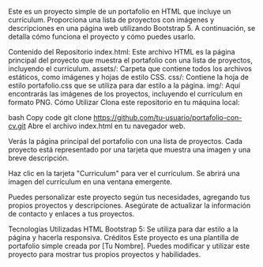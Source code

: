 Este es un proyecto simple de un portafolio en HTML que incluye un currículum. Proporciona una lista de proyectos con imágenes y descripciones en una página web utilizando Bootstrap 5. A continuación, se detalla cómo funciona el proyecto y cómo puedes usarlo.

Contenido del Repositorio
index.html: Este archivo HTML es la página principal del proyecto que muestra el portafolio con una lista de proyectos, incluyendo el currículum.
assets/: Carpeta que contiene todos los archivos estáticos, como imágenes y hojas de estilo CSS.
css/: Contiene la hoja de estilo portafolio.css que se utiliza para dar estilo a la página.
img/: Aquí encontrarás las imágenes de los proyectos, incluyendo el currículum en formato PNG.
Cómo Utilizar
Clona este repositorio en tu máquina local:

bash
Copy code
git clone https://github.com/tu-usuario/portafolio-con-cv.git
Abre el archivo index.html en tu navegador web.

Verás la página principal del portafolio con una lista de proyectos. Cada proyecto está representado por una tarjeta que muestra una imagen y una breve descripción.

Haz clic en la tarjeta "Curriculum" para ver el currículum. Se abrirá una imagen del currículum en una ventana emergente.

Puedes personalizar este proyecto según tus necesidades, agregando tus propios proyectos y descripciones. Asegúrate de actualizar la información de contacto y enlaces a tus proyectos.

Tecnologías Utilizadas
HTML
Bootstrap 5: Se utiliza para dar estilo a la página y hacerla responsiva.
Créditos
Este proyecto es una plantilla de portafolio simple creada por [Tu Nombre]. Puedes modificar y utilizar este proyecto para mostrar tus propios proyectos y habilidades.